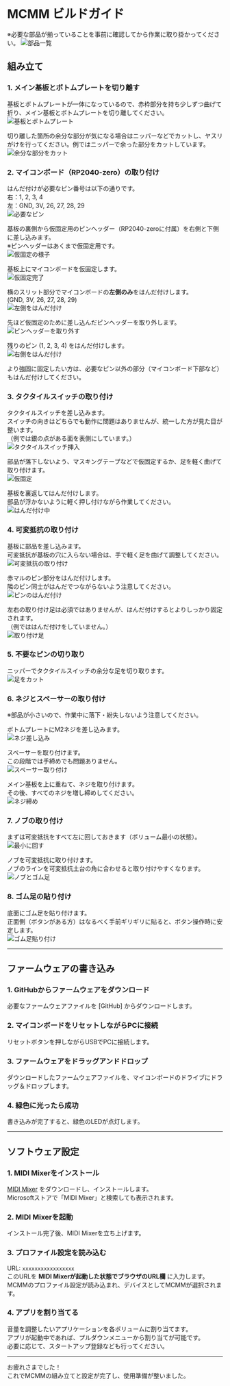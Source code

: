 # MCMM ビルドガイド
※必要な部品が揃っていることを事前に確認してから作業に取り掛かってください。
![部品一覧](images/01.JPG)

## 組み立て

### 1. メイン基板とボトムプレートを切り離す  
基板とボトムプレートが一体になっているので、赤枠部分を持ち少しずつ曲げて折り、メイン基板とボトムプレートを切り離してください。  
![基板とボトムプレート](images/01.JPG)

切り離した箇所の余分な部分が気になる場合はニッパーなどでカットし、ヤスリがけを行ってください。例ではニッパーで余った部分をカットしています。  
![余分な部分をカット](images/02.JPG)

### 2. マイコンボード（RP2040-zero）の取り付け  
はんだ付けが必要なピン番号は以下の通りです。  
右：1, 2, 3, 4  
左：GND, 3V, 26, 27, 28, 29  
![必要なピン](images/03.JPG)

基板の裏側から仮固定用のピンヘッダー（RP2040-zeroに付属）を右側と下側に差し込みます。  
※ピンヘッダーはあくまで仮固定用です。  
![仮固定の様子](images/04.JPG)

基板上にマイコンボードを仮固定します。  
![仮固定完了](images/05.JPG)

横のスリット部分でマイコンボードの**左側のみ**をはんだ付けします。  
(GND, 3V, 26, 27, 28, 29)  
![左側をはんだ付け](images/06.JPG)

先ほど仮固定のために差し込んだピンヘッダーを取り外します。  
![ピンヘッダーを取り外す](images/07.JPG)

残りのピン (1, 2, 3, 4) をはんだ付けします。  
![右側をはんだ付け](images/08.JPG)

より強固に固定したい方は、必要なピン以外の部分（マイコンボード下部など）もはんだ付けしてください。

### 3. タクタイルスイッチの取り付け  
タクタイルスイッチを差し込みます。  
スイッチの向きはどちらでも動作に問題はありませんが、統一した方が見た目が整います。  
（例では銀の点がある面を表側にしています。）  
![タクタイルスイッチ挿入](images/09.JPG)

部品が落下しないよう、マスキングテープなどで仮固定するか、足を軽く曲げて取り付けます。  
![仮固定](images/10.JPG)

基板を裏返してはんだ付けします。  
部品が浮かないように軽く押し付けながら作業してください。  
![はんだ付け中](images/11.JPG)

### 4. 可変抵抗の取り付け  
基板に部品を差し込みます。  
可変抵抗が基板の穴に入らない場合は、手で軽く足を曲げて調整してください。  
![可変抵抗の取り付け](images/12.JPG)

赤マルのピン部分をはんだ付けします。  
隣のピン同士がはんだでつながらないよう注意してください。  
![ピンのはんだ付け](images/13.JPG)

左右の取り付け足は必須ではありませんが、はんだ付けするとよりしっかり固定されます。  
（例でははんだ付けをしていません。）  
![取り付け足](images/14.JPG)


### 5. 不要なピンの切り取り  
ニッパーでタクタイルスイッチの余分な足を切り取ります。  
![足をカット](images/15.JPG)


### 6. ネジとスペーサーの取り付け  
※部品が小さいので、作業中に落下・紛失しないよう注意してください。

ボトムプレートにM2ネジを差し込みます。  
![ネジ差し込み](images/16.JPG)

スペーサーを取り付けます。  
この段階では手締めでも問題ありません。  
![スペーサー取り付け](images/17.JPG)

メイン基板を上に重ねて、ネジを取り付けます。  
その後、すべてのネジを増し締めしてください。  
![ネジ締め](images/18.JPG)


### 7. ノブの取り付け  
まずは可変抵抗をすべて左に回しておきます（ボリューム最小の状態）。  
![最小に回す](images/19.JPG)

ノブを可変抵抗に取り付けます。  
ノブのラインを可変抵抗土台の角に合わせると取り付けやすくなります。  
![ノブとゴム足](images/20.JPG)

### 8. ゴム足の貼り付け  
底面にゴム足を貼り付けます。  
正面側（ボタンがある方）はなるべく手前ギリギリに貼ると、ボタン操作時に安定します。  
![ゴム足貼り付け](images/21.JPG)

---

## ファームウェアの書き込み

### 1. GitHubからファームウェアをダウンロード  
必要なファームウェアファイルを [GitHub] からダウンロードします。

### 2. マイコンボードをリセットしながらPCに接続  
リセットボタンを押しながらUSBでPCに接続します。

### 3. ファームウェアをドラッグアンドドロップ  
ダウンロードしたファームウェアファイルを、マイコンボードのドライブにドラッグ＆ドロップします。

### 4. 緑色に光ったら成功  
書き込みが完了すると、緑色のLEDが点灯します。

---

## ソフトウェア設定

### 1. MIDI Mixerをインストール  
[MIDI Mixer](https://midi-mixer.com/) をダウンロードし、インストールします。  
Microsoftストアで「MIDI Mixer」と検索しても表示されます。

### 2. MIDI Mixerを起動  
インストール完了後、MIDI Mixerを立ち上げます。

### 3. プロファイル設定を読み込む  
URL: `xxxxxxxxxxxxxxxxx`  
このURLを **MIDI Mixerが起動した状態でブラウザのURL欄** に入力します。  
MCMMのプロファイル設定が読み込まれ、デバイスとしてMCMMが選択されます。

### 4. アプリを割り当てる  
音量を調整したいアプリケーションを各ボリュームに割り当てます。  
アプリが起動中であれば、プルダウンメニューから割り当てが可能です。  
必要に応じて、スタートアップ登録なども行ってください。

---

お疲れさまでした！  
これでMCMMの組み立てと設定が完了し、使用準備が整いました。
